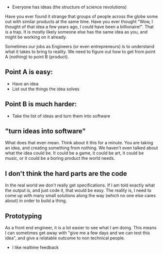 - Everyone has ideas (the structure of science revolutions)

Have you ever found it strange that groups of people across the globe some out
with similar products at the same time. Have you ever thought "Wow, I thought of that
idea a few years ago, I could have been a billionaire!". That is a trap. It is mostly likely
someone else has the same idea as you, and might be working on it already.

Sometimes our jobs as Engineers (or even entrepreneurs) is to understand what it takes
to bring to reality. We need to figure out how to get from point A (nothing) to point B (product).

## Point A is easy:

* Have an idea
* List out the things the idea solves

## Point B is much harder:

* Take the list of ideas and turn them into software

## "turn ideas into software"

What does that even mean. Think about it this for a minute. You are taking an idea, and creating something from nothing.
We haven't even talked about what the idea could be. It could be a game, it could be art, it could be music,
or it could be a boring product the world needs.

## I don't think the hard parts are the code

In the real world we don't really get specifications. If I am told exactly what the output is, and just code it, 
that would be easy. The reality is, I need to come up with many small solutions along the way (which no one else cares about)
in order to build a thing.

## Prototyping

As a front end engineer, it is a lot easier to see what I am doing. This means I can sometimes get away with "give me a few days
and we can test this idea", and give a relatable outcome to non technical people.

* I like realtime feedback